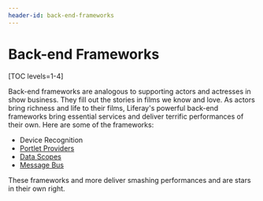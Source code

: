 ```yaml
---
header-id: back-end-frameworks
---
```


# Back-end Frameworks

[TOC levels=1-4]

Back-end frameworks are analogous to supporting actors and actresses in show
business. They fill out the stories in films we know and love. As actors bring
richness and life to their films, Liferay's powerful back-end frameworks bring
essential services and deliver terrific performances of their own. Here are some
of the frameworks:

- Device Recognition
- [Portlet Providers](/docs/7-1/tutorials/-/knowledge_base/t/portlet-providers)
- [Data Scopes](/docs/7-1/tutorials/-/knowledge_base/t/data-scopes)
- [Message Bus](/docs/7-1/tutorials/-/knowledge_base/t/message-bus)

These frameworks and more deliver smashing performances and are stars in their
own right. 
